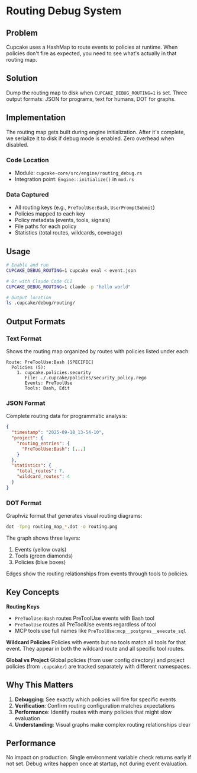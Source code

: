 # Routing Debug System

## Problem

Cupcake uses a HashMap to route events to policies at runtime. When policies don't fire as expected, you need to see what's actually in that routing map.

## Solution

Dump the routing map to disk when `CUPCAKE_DEBUG_ROUTING=1` is set. Three output formats: JSON for programs, text for humans, DOT for graphs.

## Implementation

The routing map gets built during engine initialization. After it's complete, we serialize it to disk if debug mode is enabled. Zero overhead when disabled.

### Code Location
- Module: `cupcake-core/src/engine/routing_debug.rs`
- Integration point: `Engine::initialize()` in `mod.rs`

### Data Captured
- All routing keys (e.g., `PreToolUse:Bash`, `UserPromptSubmit`)
- Policies mapped to each key
- Policy metadata (events, tools, signals)
- File paths for each policy
- Statistics (total routes, wildcards, coverage)

## Usage

```bash
# Enable and run
CUPCAKE_DEBUG_ROUTING=1 cupcake eval < event.json

# Or with Claude Code CLI
CUPCAKE_DEBUG_ROUTING=1 claude -p "hello world"

# Output location
ls .cupcake/debug/routing/
```

## Output Formats

### Text Format
Shows the routing map organized by routes with policies listed under each:

```
Route: PreToolUse:Bash [SPECIFIC]
  Policies (5):
    1. cupcake.policies.security
       File: ./.cupcake/policies/security_policy.rego
       Events: PreToolUse
       Tools: Bash, Edit
```

### JSON Format
Complete routing data for programmatic analysis:

```json
{
  "timestamp": "2025-09-18_13-54-10",
  "project": {
    "routing_entries": {
      "PreToolUse:Bash": [...]
    }
  },
  "statistics": {
    "total_routes": 7,
    "wildcard_routes": 4
  }
}
```

### DOT Format
Graphviz format that generates visual routing diagrams:

```bash
dot -Tpng routing_map_*.dot -o routing.png
```

The graph shows three layers:
1. Events (yellow ovals)
2. Tools (green diamonds)
3. Policies (blue boxes)

Edges show the routing relationships from events through tools to policies.

## Key Concepts

**Routing Keys**
- `PreToolUse:Bash` routes PreToolUse events with Bash tool
- `PreToolUse` routes all PreToolUse events regardless of tool
- MCP tools use full names like `PreToolUse:mcp__postgres__execute_sql`

**Wildcard Policies**
Policies with events but no tools match all tools for that event. They appear in both the wildcard route and all specific tool routes.

**Global vs Project**
Global policies (from user config directory) and project policies (from `.cupcake/`) are tracked separately with different namespaces.

## Why This Matters

1. **Debugging**: See exactly which policies will fire for specific events
2. **Verification**: Confirm routing configuration matches expectations
3. **Performance**: Identify routes with many policies that might slow evaluation
4. **Understanding**: Visual graphs make complex routing relationships clear

## Performance

No impact on production. Single environment variable check returns early if not set. Debug writes happen once at startup, not during event evaluation.